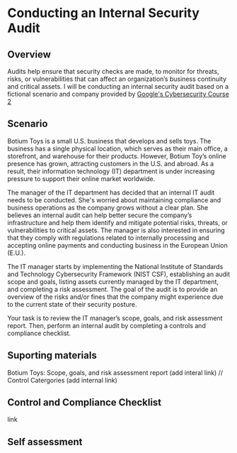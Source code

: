 # Conducting an Internal Security Audit
## Overview
Audits help ensure that security checks are made, to monitor for threats, risks, or vulnerabilities that can affect an organization’s business continuity and critical assets. 
I will be conducting an internal security audit based on a fictional scenario and company provided by [Google's Cybersecurity Course 2](https://www.coursera.org/learn/manage-security-risks/supplement/0wis1/course-2-overview)

## Scenario

Botium Toys is a small U.S. business that develops and sells toys. The business has a single physical location, which serves as their main office, a storefront, and warehouse for their products. However, Botium Toy’s online presence has grown, attracting customers in the U.S. and abroad. As a result, their information technology (IT) department is under increasing pressure to support their online market worldwide. 

The manager of the IT department has decided that an internal IT audit needs to be conducted. She's worried about maintaining compliance and business operations as the company grows without a clear plan. She believes an internal audit can help better secure the company’s infrastructure and help them identify and mitigate potential risks, threats, or vulnerabilities to critical assets. The manager is also interested in ensuring that they comply with regulations related to internally processing and accepting online payments and conducting business in the European Union (E.U.).   

The IT manager starts by implementing the National Institute of Standards and Technology Cybersecurity Framework (NIST CSF), establishing an audit scope and goals, listing assets currently managed by the IT department, and completing a risk assessment. The goal of the audit is to provide an overview of the risks and/or fines that the company might experience due to the current state of their security posture.

Your task is to review the IT manager’s scope, goals, and risk assessment report. Then, perform an internal audit by completing a controls and compliance checklist. 

## Suporting materials
Botium Toys: Scope, goals, and risk assessment report (add interal link) //
Control Catergories (add internal link)

## Control and Compliance Checklist
link

## Self assessment
